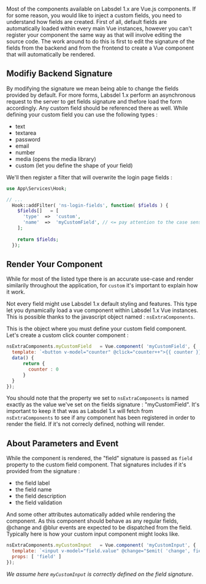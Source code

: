 Most of the components available on Labsdel 1.x are Vue.js components. If for some reason, you would like to inject a custom fields, you need to understand how fields are created.
First of all, default fields are automatically loaded within every main Vue instances, however you can't register your component the same way as that will involve editing the source code.
The work around to do this is first to edit the signature of the fields from the backend and from the frontend to create a Vue component that will automatically be rendered.

## Modifiy Backend Signature
By modifying the signature we mean being able to change the fields provided by default. For more forms, Labsdel 1.x perform an asynchronous request to the server to get
fields signature and thefore load the form accordingly. Any custom field should be referenced there as well. While defining your custom field you can use the following types : 

- text
- textarea
- password
- email
- number
- media (opens the media library)
- custom (let you define the shape of your field)

We'll then register a filter that will overwrite the login page fields :

```php
use App\Services\Hook;

// ...
  Hook::addFilter( 'ns-login-fields', function( $fields ) {
    $fields[]   = [
      'type'  =>  'custom',
      'name'  =>  'myCustomField', // <= pay attention to the case sensitiveness of this property.
    ];
    
    return $fields;
  });
```

## Render Your Component

While for most of the listed type there is an accurate use-case and render similarily throughout the application, for `custom` it's important to explain how it work.

Not every field might use Labsdel 1.x default styling and features. This type let you dynamically load a vue component within Labsdel 1.x Vue instances. 
This is possible thanks to the javascript object named : `nsExtraComponents`. 

This is the object where you must define your custom field component. Let's create a custom click counter component : 

```js
nsExtraComponents.myCustomField   = Vue.component( 'myCustomField', {
  template: `<button v-model="counter" @click="counter++">{{ counter }}</button>`,
  data() {
      return {
        counter : 0
      }
  }
});
```

You should note that the property we set to `nsExtraComponents` is named exactly as the value we've set on the fields signature : "myCustomField". It's important to keep it
that was as Labsdel 1.x will fetch from `nsExtraComponents` to see if any component has been registered in order to render the field. If it's not correcly defined, nothing will render.

## About Parameters and Event

While the component is rendered, the "field" signature is passed as `field` property to the custom field component. That signatures includes if it's provided from the signature :

- the field label
- the field name
- the field description
- the field validation

And some other attributes automatically added while rendering the component.
As this component should behave as any regular fields, @change and @blur events are expected to be dispatched from the field. Typically here is how your custom input component might looks like.

```js
nsExtraComponents.myCustomInput   = Vue.component( 'myCustomInput', {
  template: `<input v-model="field.value" @change="$emit( 'change', field }" @blur="$emit( 'blur', field )"/>`,
  props: [ 'field' ]
});

```
*We assume here `myCustomInput` is correctly defined on the field signature*.
